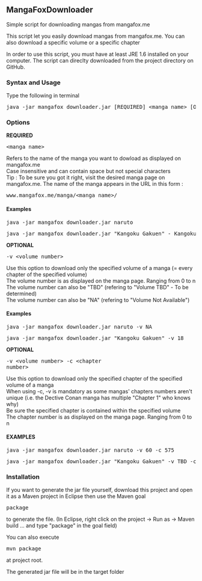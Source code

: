 <h2>MangaFoxDownloader</h2>
Simple script for downloading mangas from mangafox.me

This script let you easily download mangas from mangafox.me. You can also download a specific volume or a specific chapter

In order to use this script, you must have at least JRE 1.6 installed on your computer.
The script can direclty downloaded from the project directory on GitHub.

<h3>Syntax and Usage</h3>

Type the following in terminal
<pre>java -jar mangafox_downloader.jar [REQUIRED] &lt;manga name&gt; [OPTIONAL] -v &lt;volume number&gt; -c &lt;chapitre number&gt;</pre>

<h3>Options</h3>
<b>REQUIRED</b> <pre>&lt;manga name&gt;</pre>
Refers to the name of the manga you want to dowload as displayed on mangafox.me<br/>
Case insensitive and can contain space but not special characters<br/>
Tip : To be sure you got it right, visit the desired manga page on mangafox.me. The name of the manga appears in the URL in this form : <pre>www.mangafox.me/manga/&lt;manga name&gt;/</pre>

<h4>Examples</h4>
<pre>java -jar mangafox_downloader.jar naruto</pre>
<pre>java -jar mangafox_downloader.jar "Kangoku Gakuen" - Kangoku Gakuen refers to Prison School</pre>


<b>OPTIONAL</b><pre>-v &lt;volume number&gt;</pre>
Use this option to download only the specified volume of a manga (= every chapter of the specified volume)<br/>
The volume number is as displayed on the manga page. Ranging from 0 to n<br/>
The volume number can also be "TBD" (refering to "Volume TBD" - To be determined)<br/>
The volume number can also be "NA" (refering to "Volume Not Available")<br/>

<h4>Examples</h4>
<pre>java -jar mangafox_downloader.jar naruto -v NA</pre>
<pre>java -jar mangafox_downloader.jar "Kangoku Gakuen" -v 18</pre>


<b>OPTIONAL</b><pre>-v &lt;volume number&gt; -c &lt;chapter number&gt;</pre>
Use this option to download only the specified chapter of the specified volume of a manga<br/>
When using -c, -v is mandatory as some mangas' chapters numbers aren't unique (i.e. the Dective Conan manga has multiple "Chapter 1" who knows why)<br/>
Be sure the specified chapter is contained within the specified volume<br/>
The chapter number is as displayed on the manga page. Ranging from 0 to n

<h4>EXAMPLES</h4>
<pre>java -jar mangafox_downloader.jar naruto -v 60 -c 575</pre>
<pre>java -jar mangafox_downloader.jar "Kangoku Gakuen" -v TBD -c 197</pre>

<h3>Installation</h3>
If you want to generate the jar file yourself, download this project and open it as a Maven project in Eclipse then use the Maven goal <pre>package</pre> to generate the file. (In Eclipse, right click on the project -> Run as -> Maven build ... and type "package" in the goal field)

You can also execute <pre>mvn package</pre> at project root.

The generated jar file will be in the target folder
